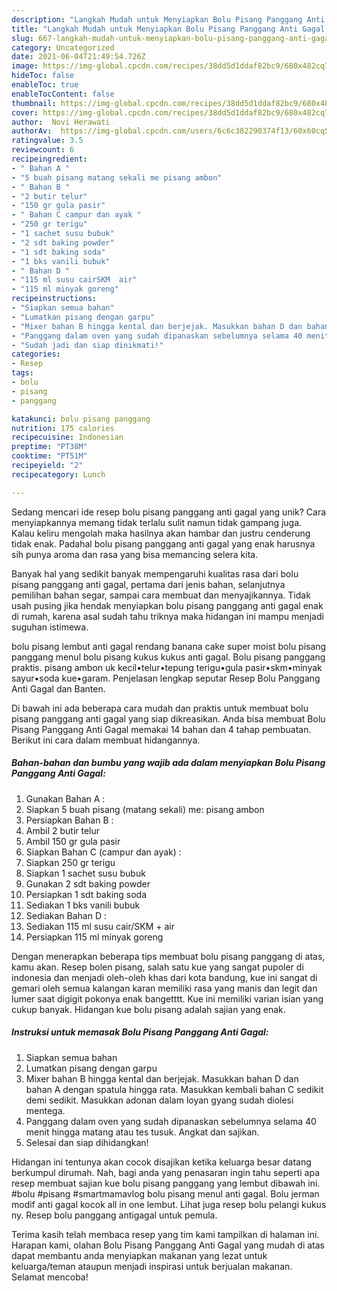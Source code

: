 ```yaml
---
description: "Langkah Mudah untuk Menyiapkan Bolu Pisang Panggang Anti Gagal, Menggugah Selera"
title: "Langkah Mudah untuk Menyiapkan Bolu Pisang Panggang Anti Gagal, Menggugah Selera"
slug: 667-langkah-mudah-untuk-menyiapkan-bolu-pisang-panggang-anti-gagal-menggugah-selera
category: Uncategorized
date: 2021-06-04T21:49:54.726Z
image: https://img-global.cpcdn.com/recipes/38dd5d1ddaf82bc9/680x482cq70/bolu-pisang-panggang-anti-gagal-foto-resep-utama.jpg
hideToc: false
enableToc: true
enableTocContent: false
thumbnail: https://img-global.cpcdn.com/recipes/38dd5d1ddaf82bc9/680x482cq70/bolu-pisang-panggang-anti-gagal-foto-resep-utama.jpg
cover: https://img-global.cpcdn.com/recipes/38dd5d1ddaf82bc9/680x482cq70/bolu-pisang-panggang-anti-gagal-foto-resep-utama.jpg
author:  Novi Herawati
authorAv:  https://img-global.cpcdn.com/users/6c6c382290374f13/60x60cq50/avatar.jpg
ratingvalue: 3.5
reviewcount: 6
recipeingredient:
- " Bahan A "
- "5 buah pisang matang sekali me pisang ambon"
- " Bahan B "
- "2 butir telur"
- "150 gr gula pasir"
- " Bahan C campur dan ayak "
- "250 gr terigu"
- "1 sachet susu bubuk"
- "2 sdt baking powder"
- "1 sdt baking soda"
- "1 bks vanili bubuk"
- " Bahan D "
- "115 ml susu cairSKM  air"
- "115 ml minyak goreng"
recipeinstructions:
- "Siapkan semua bahan"
- "Lumatkan pisang dengan garpu"
- "Mixer bahan B hingga kental dan berjejak. Masukkan bahan D dan bahan A dengan spatula hingga rata. Masukkan kembali bahan C sedikit demi sedikit. Masukkan adonan dalam loyan gyang sudah diolesi mentega."
- "Panggang dalam oven yang sudah dipanaskan sebelumnya selama 40 menit hingga matang atau tes tusuk. Angkat dan sajikan."
- "Sudah jadi dan siap dinikmati!"
categories:
- Resep
tags:
- bolu
- pisang
- panggang

katakunci: bolu pisang panggang 
nutrition: 175 calories
recipecuisine: Indonesian
preptime: "PT38M"
cooktime: "PT51M"
recipeyield: "2"
recipecategory: Lunch

---
```



Sedang mencari ide resep bolu pisang panggang anti gagal yang unik? Cara menyiapkannya memang tidak terlalu sulit namun tidak gampang juga. Kalau keliru mengolah maka hasilnya akan hambar dan justru cenderung tidak enak. Padahal bolu pisang panggang anti gagal yang enak harusnya sih punya aroma dan rasa yang bisa memancing selera kita.


Banyak hal yang sedikit banyak mempengaruhi kualitas rasa dari bolu pisang panggang anti gagal, pertama dari jenis bahan, selanjutnya pemilihan bahan segar, sampai cara membuat dan menyajikannya. Tidak usah pusing jika hendak menyiapkan bolu pisang panggang anti gagal enak di rumah, karena asal sudah tahu triknya maka hidangan ini mampu menjadi suguhan istimewa.

bolu pisang lembut anti gagal rendang banana cake super moist bolu pisang panggang menul bolu pisang kukus kukus anti gagal. Bolu pisang panggang praktis. pisang ambon uk kecil•telur•tepung terigu•gula pasir•skm•minyak sayur•soda kue•garam. Penjelasan lengkap seputar Resep Bolu Panggang Anti Gagal dan Banten.


Di bawah ini ada beberapa cara mudah dan praktis untuk membuat bolu pisang panggang anti gagal yang siap dikreasikan. Anda bisa membuat Bolu Pisang Panggang Anti Gagal memakai 14 bahan dan 4 tahap pembuatan. Berikut ini cara dalam membuat hidangannya.

<!--inarticleads1-->

##### Bahan-bahan dan bumbu yang wajib ada dalam menyiapkan Bolu Pisang Panggang Anti Gagal:

1. Gunakan  Bahan A :
1. Siapkan 5 buah pisang (matang sekali) me: pisang ambon
1. Persiapkan  Bahan B :
1. Ambil 2 butir telur
1. Ambil 150 gr gula pasir
1. Siapkan  Bahan C (campur dan ayak) :
1. Siapkan 250 gr terigu
1. Siapkan 1 sachet susu bubuk
1. Gunakan 2 sdt baking powder
1. Persiapkan 1 sdt baking soda
1. Sediakan 1 bks vanili bubuk
1. Sediakan  Bahan D :
1. Sediakan 115 ml susu cair/SKM + air
1. Persiapkan 115 ml minyak goreng


Dengan menerapkan beberapa tips membuat bolu pisang panggang di atas, kamu akan. Resep bolen pisang, salah satu kue yang sangat pupoler di indonesia dan menjadi oleh-oleh khas dari kota bandung, kue ini sangat di gemari oleh semua kalangan karan memiliki rasa yang manis dan legit dan lumer saat digigit pokonya enak bangetttt. Kue ini memiliki varian isian yang cukup banyak. Hidangan kue bolu pisang adalah sajian yang enak. 

<!--inarticleads2-->

##### Instruksi untuk memasak Bolu Pisang Panggang Anti Gagal:

1. Siapkan semua bahan
1. Lumatkan pisang dengan garpu
1. Mixer bahan B hingga kental dan berjejak. Masukkan bahan D dan bahan A dengan spatula hingga rata. Masukkan kembali bahan C sedikit demi sedikit. Masukkan adonan dalam loyan gyang sudah diolesi mentega.
1. Panggang dalam oven yang sudah dipanaskan sebelumnya selama 40 menit hingga matang atau tes tusuk. Angkat dan sajikan.
1. Selesai dan siap dihidangkan!

Hidangan ini tentunya akan cocok disajikan ketika keluarga besar datang berkumpul dirumah. Nah, bagi anda yang penasaran ingin tahu seperti apa resep membuat sajian kue bolu pisang panggang yang lembut dibawah ini. #bolu #pisang #smartmamavlog bolu pisang menul anti gagal. Bolu jerman modif anti gagal kocok all in one lembut. Lihat juga resep bolu pelangi kukus ny. Resep bolu panggang antigagal untuk pemula. 

Terima kasih telah membaca resep yang tim kami tampilkan di halaman ini. Harapan kami, olahan Bolu Pisang Panggang Anti Gagal yang mudah di atas dapat membantu anda menyiapkan makanan yang lezat untuk keluarga/teman ataupun menjadi inspirasi untuk berjualan makanan. Selamat mencoba!
